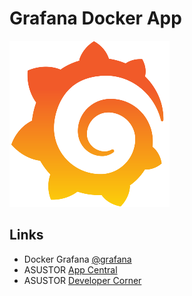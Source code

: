 # Grafana Docker App

![Grafana](CONTROL/icon.png)

## Links
* Docker Grafana [@grafana](https://github.com/ajnart/homarr/releases)
* ASUSTOR [App Central](http://www.asustor.com/apps?lan=en)
* ASUSTOR [Developer Corner](http://developer.asustor.com/)